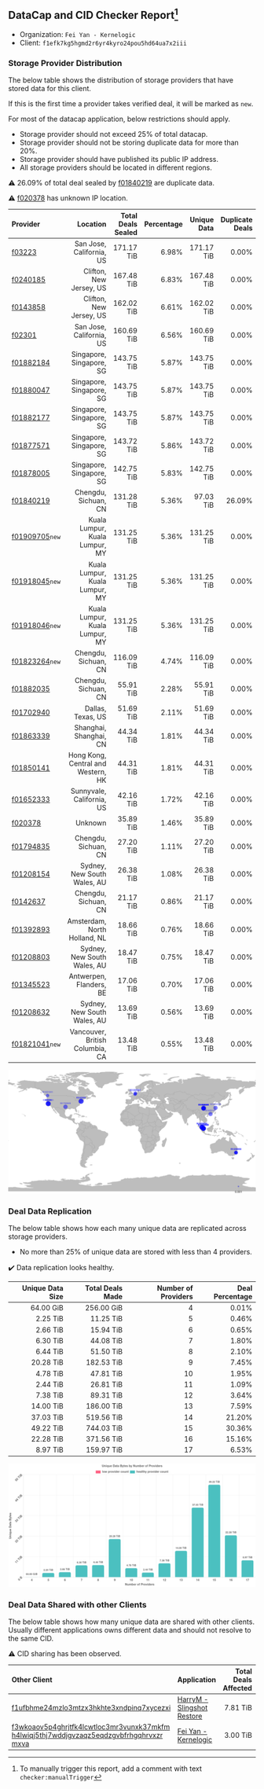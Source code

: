 ## DataCap and CID Checker Report[^1]
 - Organization: `Fei Yan - Kernelogic`
 - Client: `f1efk7kg5hgmd2r6yr4kyro24pou5hd64ua7x2iii`
### Storage Provider Distribution
The below table shows the distribution of storage providers that have stored data for this client.

If this is the first time a provider takes verified deal, it will be marked as `new`.

For most of the datacap application, below restrictions should apply.
 - Storage provider should not exceed 25% of total datacap.
 - Storage provider should not be storing duplicate data for more than 20%.
 - Storage provider should have published its public IP address.
 - All storage providers should be located in different regions.

⚠️ 26.09% of total deal sealed by [f01840219](https://filfox.info/en/address/f01840219) are duplicate data.

⚠️ [f020378](https://filfox.info/en/address/f020378) has unknown IP location.

| Provider                                                    |                           Location | Total Deals Sealed | Percentage | Unique Data | Duplicate Deals |
| :---------------------------------------------------------- | ---------------------------------: | -----------------: | ---------: | ----------: | --------------: |
| [f03223](https://filfox.info/en/address/f03223)             |           San Jose, California, US |         171.17 TiB |      6.98% |  171.17 TiB |           0.00% |
| [f0240185](https://filfox.info/en/address/f0240185)         |            Clifton, New Jersey, US |         167.48 TiB |      6.83% |  167.48 TiB |           0.00% |
| [f0143858](https://filfox.info/en/address/f0143858)         |            Clifton, New Jersey, US |         162.02 TiB |      6.61% |  162.02 TiB |           0.00% |
| [f02301](https://filfox.info/en/address/f02301)             |           San Jose, California, US |         160.69 TiB |      6.56% |  160.69 TiB |           0.00% |
| [f01882184](https://filfox.info/en/address/f01882184)       |           Singapore, Singapore, SG |         143.75 TiB |      5.87% |  143.75 TiB |           0.00% |
| [f01880047](https://filfox.info/en/address/f01880047)       |           Singapore, Singapore, SG |         143.75 TiB |      5.87% |  143.75 TiB |           0.00% |
| [f01882177](https://filfox.info/en/address/f01882177)       |           Singapore, Singapore, SG |         143.75 TiB |      5.87% |  143.75 TiB |           0.00% |
| [f01877571](https://filfox.info/en/address/f01877571)       |           Singapore, Singapore, SG |         143.72 TiB |      5.86% |  143.72 TiB |           0.00% |
| [f01878005](https://filfox.info/en/address/f01878005)       |           Singapore, Singapore, SG |         142.75 TiB |      5.83% |  142.75 TiB |           0.00% |
| [f01840219](https://filfox.info/en/address/f01840219)       |               Chengdu, Sichuan, CN |         131.28 TiB |      5.36% |   97.03 TiB |          26.09% |
| [f01909705](https://filfox.info/en/address/f01909705)`new`  |     Kuala Lumpur, Kuala Lumpur, MY |         131.25 TiB |      5.36% |  131.25 TiB |           0.00% |
| [f01918045](https://filfox.info/en/address/f01918045)`new`  |     Kuala Lumpur, Kuala Lumpur, MY |         131.25 TiB |      5.36% |  131.25 TiB |           0.00% |
| [f01918046](https://filfox.info/en/address/f01918046)`new`  |     Kuala Lumpur, Kuala Lumpur, MY |         131.25 TiB |      5.36% |  131.25 TiB |           0.00% |
| [f01823264](https://filfox.info/en/address/f01823264)`new`  |               Chengdu, Sichuan, CN |         116.09 TiB |      4.74% |  116.09 TiB |           0.00% |
| [f01882035](https://filfox.info/en/address/f01882035)       |               Chengdu, Sichuan, CN |          55.91 TiB |      2.28% |   55.91 TiB |           0.00% |
| [f01702940](https://filfox.info/en/address/f01702940)       |                  Dallas, Texas, US |          51.69 TiB |      2.11% |   51.69 TiB |           0.00% |
| [f01863339](https://filfox.info/en/address/f01863339)       |             Shanghai, Shanghai, CN |          44.34 TiB |      1.81% |   44.34 TiB |           0.00% |
| [f01850141](https://filfox.info/en/address/f01850141)       | Hong Kong, Central and Western, HK |          44.31 TiB |      1.81% |   44.31 TiB |           0.00% |
| [f01652333](https://filfox.info/en/address/f01652333)       |          Sunnyvale, California, US |          42.16 TiB |      1.72% |   42.16 TiB |           0.00% |
| [f020378](https://filfox.info/en/address/f020378)           |                            Unknown |          35.89 TiB |      1.46% |   35.89 TiB |           0.00% |
| [f01794835](https://filfox.info/en/address/f01794835)       |               Chengdu, Sichuan, CN |          27.20 TiB |      1.11% |   27.20 TiB |           0.00% |
| [f01208154](https://filfox.info/en/address/f01208154)       |        Sydney, New South Wales, AU |          26.38 TiB |      1.08% |   26.38 TiB |           0.00% |
| [f0142637](https://filfox.info/en/address/f0142637)         |               Chengdu, Sichuan, CN |          21.17 TiB |      0.86% |   21.17 TiB |           0.00% |
| [f01392893](https://filfox.info/en/address/f01392893)       |       Amsterdam, North Holland, NL |          18.66 TiB |      0.76% |   18.66 TiB |           0.00% |
| [f01208803](https://filfox.info/en/address/f01208803)       |        Sydney, New South Wales, AU |          18.47 TiB |      0.75% |   18.47 TiB |           0.00% |
| [f01345523](https://filfox.info/en/address/f01345523)       |            Antwerpen, Flanders, BE |          17.06 TiB |      0.70% |   17.06 TiB |           0.00% |
| [f01208632](https://filfox.info/en/address/f01208632)       |        Sydney, New South Wales, AU |          13.69 TiB |      0.56% |   13.69 TiB |           0.00% |
| [f01821041](https://filfox.info/en/address/f01821041)`new`  |    Vancouver, British Columbia, CA |          13.48 TiB |      0.55% |   13.48 TiB |           0.00% |

![Provider Distribution](https://raw.githubusercontent.com/data-preservation-programs/filplus-checker-assets/main/filecoin-project/filecoin-plus-large-datasets/issues/298/1671094659053.png)
### Deal Data Replication
The below table shows how each many unique data are replicated across storage providers.
- No more than 25% of unique data are stored with less than 4 providers.

✔️ Data replication looks healthy.

| Unique Data Size | Total Deals Made | Number of Providers | Deal Percentage |
| ---------------: | ---------------: | ------------------: | --------------: |
|        64.00 GiB |       256.00 GiB |                   4 |           0.01% |
|         2.25 TiB |        11.25 TiB |                   5 |           0.46% |
|         2.66 TiB |        15.94 TiB |                   6 |           0.65% |
|         6.30 TiB |        44.08 TiB |                   7 |           1.80% |
|         6.44 TiB |        51.50 TiB |                   8 |           2.10% |
|        20.28 TiB |       182.53 TiB |                   9 |           7.45% |
|         4.78 TiB |        47.81 TiB |                  10 |           1.95% |
|         2.44 TiB |        26.81 TiB |                  11 |           1.09% |
|         7.38 TiB |        89.31 TiB |                  12 |           3.64% |
|        14.00 TiB |       186.00 TiB |                  13 |           7.59% |
|        37.03 TiB |       519.56 TiB |                  14 |          21.20% |
|        49.22 TiB |       744.03 TiB |                  15 |          30.36% |
|        22.28 TiB |       371.56 TiB |                  16 |          15.16% |
|         8.97 TiB |       159.97 TiB |                  17 |           6.53% |

![Replication Distribution](https://raw.githubusercontent.com/data-preservation-programs/filplus-checker-assets/main/filecoin-project/filecoin-plus-large-datasets/issues/298/1671094659814.png)
### Deal Data Shared with other Clients
The below table shows how many unique data are shared with other clients.
Usually different applications owns different data and should not resolve to the same CID.

⚠️ CID sharing has been observed.

| Other Client                                                                                                                                                                                                              | Application                                                                                                | Total Deals Affected | Unique CIDs |  Verifier |
| :------------------------------------------------------------------------------------------------------------------------------------------------------------------------------------------------------------------------ | :--------------------------------------------------------------------------------------------------------- | -------------------: | ----------: | --------: |
| [f1ufbhme24mzlo3mtzx3hkhte3xndpinq7xycezxi](https://filfox.info/en/address/f1ufbhme24mzlo3mtzx3hkhte3xndpinq7xycezxi)                                                                                                     | [HarryM \- Slingshot Restore](https://github.com/filecoin-project/filecoin-plus-large-datasets/issues/172) |             7.81 TiB |         125 | LDN # 172 |
| [f3wkoaov5p4ghrjtfk4lcwtloc3mr3vunxk37mkfm<br/>h4lwiqj5thj7wddjgvzaqz5eqdzgvbfrhgqhrvxzr<br/>mxva](https://filfox.info/en/address/f3wkoaov5p4ghrjtfk4lcwtloc3mr3vunxk37mkfmh4lwiqj5thj7wddjgvzaqz5eqdzgvbfrhgqhrvxzrmxva) | [Fei Yan \- Kernelogic](https://github.com/filecoin-project/filecoin-plus-large-datasets/issues/60)        |             3.00 TiB |          96 |  LDN # 60 |

[^1]: To manually trigger this report, add a comment with text `checker:manualTrigger`
